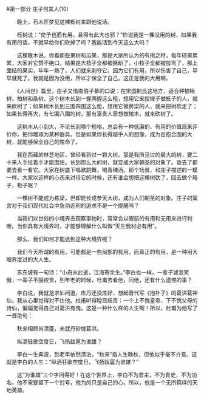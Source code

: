 #第一部分 庄子何其人(10)

　　晚上，石木匠梦见这棵栎树来跟他说话。

　　栎树说：“使予也而有用，且得有此大也邪？”你说我是一棵没用的树，如果我有用的话，不就早给你们砍掉了吗？我能活到今天这么大吗？

　　这棵散木说，你看那些果树和瓜果，那是大家所认为的有用之材，每年硕果累累，大家对它赞不绝口，结果是大枝子全都被撅断了，小枝子全都被拉弯了，那上面结的果实，年年一熟了，人们就来剥夺它。因为它们有用，所以伤害了自己，早早就死了。我就是因为没用，所以才保全了自己。这正是我的大用啊。

　　《人间世》篇里，庄子又借南伯子綦的口说：在宋国荆氏这地方，适合种植楸树、柏树和桑树。这个树木长到一握两握这么粗，想用它来拴猴子做桩子的人，就来砍树了；如果树木长到三围四围这么粗，想用它做房梁的人，就来把树砍走了；如果长得再大，有七围八围的树，那有富贵人家想做棺木，就来砍树了。

　　这树木从小到大，不论长到哪个规格，总会有一种低廉的、有用的价值观来评价你，把你雕琢为某种器具。但是如果你长得超乎人的想像，成为百抱合围的大树，就能够保全自己的性命了。

　　我在西藏的林芝地区，曾经看到过一颗大树。那是我所见过的最大的树，要二十来人手拉着手才能围住。长到那么大的树，就变成大家朝圣的对象了。谁去了都要去看一看它。大家在树底下唱歌跳舞，喝青稞酒。那个场景，和庄子描述的一模一样。大家以这样的心态来对待它的时候，还有谁会想把这棵树砍了，回去做个箱子、柜子呢？

　　一棵树不能成为栋梁，但却能长成参天大树，成为人们朝圣的对象。庄子的寓言对于我们现代社会中急功近利的追求不是一个提醒吗？

　　当我们以世俗的小境界去观察事物时，常常会以眼前的有用和无用来进行判断。当你具有大境界时，才能够理解什么叫做“天生我材必有用”。

　　那么，我们如何才能达到这种大境界呢？

　　我们今天所谓的有用，可能都是一些局部的有用。而真正的有用，是一种用大眼界度过的大人生。

　　苏东坡有一句诗：“小舟从此逝，江海寄余生。”李白也一样，一辈子谑浪笑傲，一辈子不服权贵，到年老的时候，杜甫去看他，问他，还有什么遗憾的事？

　　李白说，我就是求仙问道，炼丹还没炼好，想起晋代写《抱朴子》的葛洪葛神仙，我从心里觉得对不住他。杜甫听得瞠目结舌：一个上不愧皇帝、下不愧父母的诗仙，偏偏觉得自己对葛洪有愧。这是一种什么样的人生啊！所以，杜甫为他写了一首绝句：

　　秋来相顾尚漂蓬，未就丹砂愧葛洪。

　　纵酒狂歌空度日，飞扬跋扈为谁雄？

　　李白一生奔波，到老年依然漂泊，“秋来”指人生晚秋，但他似乎毫不介意。这就是李白的人生：“纵酒狂歌空度日，飞扬跋扈为谁雄？”

　　这“为谁雄”三个字问得好！在这个世界上，李白不为君主，不为青史，不为功名，他不需要留下一个封号，他为的只是自己的心。所以，他是一个无所羁绊的天地英雄。 